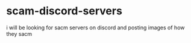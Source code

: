 # scam-discord-servers
i will be looking for sacm servers on discord and posting images of how they sacm 
